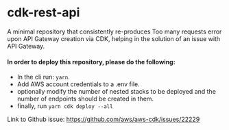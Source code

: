 # cdk-rest-api
 
A minimal repository that consistently re-produces Too many requests error upon API Gateway creation via CDK, helping in the solution of an issue with API Gateway.

#### In order to deploy this repository, please do the following:

- In the cli run: `yarn`.
- Add AWS account credentials to a .env file.
- optionally modify the number of nested stacks to be deployed and the number of endpoints should be created in them. 
- finally, run `yarn cdk deploy --all` 

Link to Github issue: https://github.com/aws/aws-cdk/issues/22229
